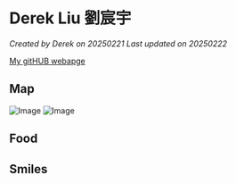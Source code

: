 # Derek Liu 劉宸宇

*Created by Derek on 20250221 Last updated on 20250222*

[My gitHUB webapge](https://github.com/LCY51)

## Map
![Image]([https://www.google.com/url?sa=i&url=http%3A%2F%2Fxzqh.info%2Flt%2Fread.php%3Ftid%3D126730&psig=AOvVaw2nCjZ-TTYodZhhjCUgBN-c&ust=1740371090124000&source=images&cd=vfe&opi=89978449&ved=0CBQQjRxqFwoTCIDPzdr52IsDFQAAAAAdAAAAABAE](https://www.google.com/url?sa=i&url=https%3A%2F%2Fzh.wikipedia.org%2Fzh-tw%2F%25E8%2587%25BA%25E5%258C%2597%25E5%25B8%2582%25E6%25AC%25A1%25E5%2588%2586%25E5%258D%2580%25E5%2588%2597%25E8%25A1%25A8&psig=AOvVaw2nCjZ-TTYodZhhjCUgBN-c&ust=1740371090124000&source=images&cd=vfe&opi=89978449&ved=0CBQQjRxqFwoTCIDPzdr52IsDFQAAAAAdAAAAABAJ))
![Image]()
## Food

## Smiles
